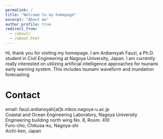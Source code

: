 ```yaml
---
permalink: /
title: "Welcome to my homepage"
excerpt: "About me"
author_profile: true
redirect_from: 
  - /about/
  - /about.html
---
```


Hi, thank you for visiting my homepage. I am Ardiansyah Fauzi, a Ph.D. student in Civil Engineering at Nagoya University, Japan. I am currently really interested on utilizing artificial intelligence approaches for tsunami early warning system. This includes tsunami waveform and inundation forecasting.

Contact
======
email: fauzi.ardiansyah[at]k.mbox.nagoya-u.ac.jp  
Coastal and Ocean Engineering Laboratory, Nagoya University  
Engineering building north wing No. 8, Room. 410  
Furo-cho, Chikusa-ku, Nagoya-shi  
Aichi-ken, Japan